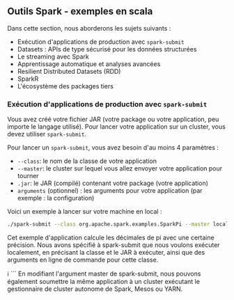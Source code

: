 ## Outils Spark - exemples en scala

Dans cette section, nous aborderons les sujets suivants :

- Exécution d'applications de production avec `spark-submit`
- Datasets : APIs de type sécurisé pour les données structurées
- Le streaming avec Spark
- Apprentissage automatique et analyses avancées
- Resilient Distributed Datasets (RDD)
- SparkR
- L'écosystème des packages tiers

### Exécution d'applications de production avec `spark-submit`
Vous avez créé votre fichier JAR (votre package ou votre application, peu importe le langage utilisé). Pour lancer votre application sur un cluster, vous devez utiliser `spark-submit`.

Pour lancer un `spark-submit`, vous avez besoin d'au moins 4 paramètres :

- `--class`: le nom de la classe de votre application
- `--master`: le cluster sur lequel vous allez envoyer votre application pour tourner
- `.jar`: le JAR (compilé) contenant votre package (votre application)
- `arguments` (optionnel) : les arguments pour votre application (par exemple : la configuration)

Voici un exemple à lancer sur votre machine en local :

```bash
./spark-submit --class org.apache.spark.examples.SparkPi --master local[*] ./examples/jars/spark-examples_2.11-2.2.0.jar 10
```
Cet exemple d'application calcule les décimales de pi avec une certaine précision. Nous avons spécifié à spark-submit que nous voulons exécuter localement, en précisant la classe et le JAR à exécuter, ainsi que des arguments en ligne de commande pour cette classe.

ℹ️ ```
En modifiant l'argument master de spark-submit, nous pouvons également soumettre la même application à un cluster exécutant le gestionnaire de cluster autonome de Spark, Mesos ou YARN.
```